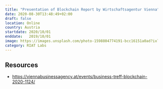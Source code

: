 ```yaml
---
title: "Presentation of Blockchain Report by Wirtschaftsagentur Vienna"
date: 2020-08-30T13:48:49+02:00
draft: false
location: Online
country: Austria
startdate: 2020/10/01
enddate:   2019/10/01
image: https://images.unsplash.com/photo-1598804774191-bcc16151a0ad?ixlib=rb-1.2.1&ixid=eyJhcHBfaWQiOjEyMDd9&auto=format&fit=crop&w=683&q=80
category: RIAT Labs
---
```


## Resources
* https://viennabusinessagency.at/events/business-treff-blockchain-2020-1124/
